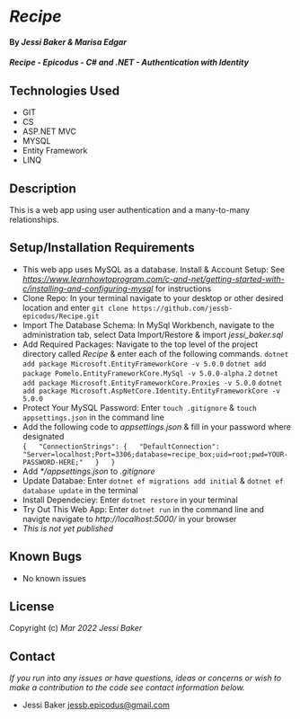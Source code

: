# _Recipe_

#### By _**Jessi Baker & Marisa Edgar**_

#### _Recipe - Epicodus - C# and .NET - Authentication with Identity_

## Technologies Used

* GIT
* CS
* ASP.NET MVC
* MYSQL
* Entity Framework
* LINQ

## Description

This is a web app using user authentication and a many-to-many relationships.

## Setup/Installation Requirements

* This web app uses MySQL as a database.  Install & Account Setup: See _https://www.learnhowtoprogram.com/c-and-net/getting-started-with-c/installing-and-configuring-mysql_ for instructions
* Clone Repo: In your terminal navigate to your desktop or other desired location and enter `git clone https://github.com/jessb-epicodus/Recipe.git`
* Import The Database Schema: In MySql Workbench, navigate to the administration tab, select Data Import/Restore & import _jessi_baker.sql_
* Add Required Packages: Navigate to the top level of the project directory called _Recipe_ & enter each of the following commands.
  `dotnet add package Microsoft.EntityFrameworkCore -v 5.0.0`
  `dotnet add package Pomelo.EntityFrameworkCore.MySql -v 5.0.0-alpha.2`
  `dotnet add package Microsoft.EntityFrameworkCore.Proxies -v 5.0.0`
  `dotnet add package Microsoft.AspNetCore.Identity.EntityFrameworkCore -v 5.0.0`
* Protect Your MySQL Password: Enter `touch .gitignore` & `touch appsettings.json` in the command line
* Add the following code to _appsettings.json_ & fill in your password where designated  
  `{  
    "ConnectionStrings": {  
      "DefaultConnection": "Server=localhost;Port=3306;database=recipe_box;uid=root;pwd=YOUR-PASSWORD-HERE;"  
    }  
  }`  
* Add _*/appsettings.json_ to _.gitignore_
* Update Databae: Enter `dotnet ef migrations add initial` & `dotnet ef database update` in the terminal
* Install Dependeciey: Enter `dotnet restore` in your terminal
* Try Out This Web App: Enter `dotnet run` in the command line and navigte navigate to _http://localhost:5000/_ in your browser
* _This is not yet published_

## Known Bugs

* No known issues

## License

Copyright (c) _Mar 2022_ _Jessi Baker_

## Contact

_If you run into any issues or have questions, ideas or concerns or wish to make a contribution to the code see contact information below._
* Jessi Baker <jessb.epicodus@gmail.com>